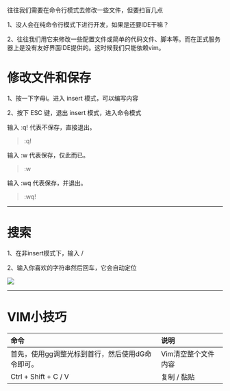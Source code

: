 往往我们需要在命令行模式去修改一些文件，但要扫盲几点

1、没人会在纯命令行模式下进行开发，如果是还要IDE干嘛？

2、往往我们用它来修改一些配置文件或简单的代码文件、脚本等。而在正式服务器上是没有友好界面IDE提供的。这时候我们只能依赖vim。

# 修改文件和保存

1、按一下字母i。进入 insert 模式，可以编写内容

2、按下 ESC 键，退出 insert 模式，进入命令模式

输入 :q! 代表不保存，直接退出。

> :q!

输入 :w 代表保存，仅此而已。

> :w

输入 :wq 代表保存，并退出。

> :wq!

---

# 搜索

1、在非insert模式下，输入 /

2、输入你喜欢的字符串然后回车，它会自动定位

![](/assets/日445r5454sdfdsf.png)

---

# VIM小技巧

| 命令 | 说明 |
| :--- | :--- |
| 首先，使用gg调整光标到首行，然后使用dG命令即可。 | Vim清空整个文件内容 |
| Ctrl + Shift + C / V | 复制 / 黏贴 |



